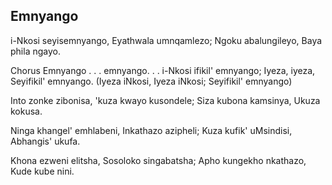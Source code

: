 ## Emnyango

i-Nkosi seyisemnyango, Eyathwala umnqamlezo;
Ngoku abalungileyo, Baya phila ngayo.

Chorus
Emnyango . . . emnyango. . . i-Nkosi ifikil' emnyango;
Iyeza, iyeza, Seyifikil' emnyango.
(Iyeza iNkosi, Iyeza iNkosi; Seyifikil' emnyango)

Into zonke zibonisa, 'kuza kwayo kusondele;
Siza kubona kamsinya, Ukuza kokusa.

Ninga khangel' emhlabeni, Inkathazo azipheli;
Kuza kufik' uMsindisi, Abhangis' ukufa.

Khona ezweni elitsha, Sosoloko singabatsha;
Apho kungekho nkathazo, Kude kube nini.

